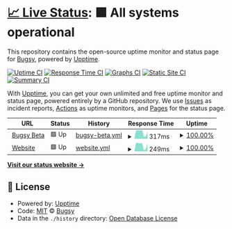 # [📈 Live Status](https://status.bugsyhq.com): <!--live status--> **🟩 All systems operational**

This repository contains the open-source uptime monitor and status page for [Bugsy](https://status.bugsyhq.com), powered by [Upptime](https://github.com/upptime/upptime).

[![Uptime CI](https://github.com/bugsyhq/upptime/workflows/Uptime%20CI/badge.svg)](https://github.com/bugsyhq/upptime/actions?query=workflow%3A%22Uptime+CI%22)
[![Response Time CI](https://github.com/bugsyhq/upptime/workflows/Response%20Time%20CI/badge.svg)](https://github.com/bugsyhq/upptime/actions?query=workflow%3A%22Response+Time+CI%22)
[![Graphs CI](https://github.com/bugsyhq/upptime/workflows/Graphs%20CI/badge.svg)](https://github.com/bugsyhq/upptime/actions?query=workflow%3A%22Graphs+CI%22)
[![Static Site CI](https://github.com/bugsyhq/upptime/workflows/Static%20Site%20CI/badge.svg)](https://github.com/bugsyhq/upptime/actions?query=workflow%3A%22Static+Site+CI%22)
[![Summary CI](https://github.com/bugsyhq/upptime/workflows/Summary%20CI/badge.svg)](https://github.com/bugsyhq/upptime/actions?query=workflow%3A%22Summary+CI%22)

With [Upptime](https://upptime.js.org), you can get your own unlimited and free uptime monitor and status page, powered entirely by a GitHub repository. We use [Issues](https://github.com/bugsyhq/upptime/issues) as incident reports, [Actions](https://github.com/bugsyhq/upptime/actions) as uptime monitors, and [Pages](https://status.bugsyhq.com) for the status page.

<!--start: status pages-->
<!-- This summary is generated by Upptime (https://github.com/upptime/upptime) -->
<!-- Do not edit this manually, your changes will be overwritten -->
<!-- prettier-ignore -->
| URL | Status | History | Response Time | Uptime |
| --- | ------ | ------- | ------------- | ------ |
| <img alt="" src="https://favicons.githubusercontent.com/beta.bugsyhq.com" height="13"> [Bugsy Beta](https://beta.bugsyhq.com) | 🟩 Up | [bugsy-beta.yml](https://github.com/bugsyhq/upptime/commits/HEAD/history/bugsy-beta.yml) | <details><summary><img alt="Response time graph" src="./graphs/bugsy-beta/response-time-week.png" height="20"> 317ms</summary><br><a href="https://status.bugsyhq.com/history/bugsy-beta"><img alt="Response time 523" src="https://img.shields.io/endpoint?url=https%3A%2F%2Fraw.githubusercontent.com%2Fbugsyhq%2Fupptime%2FHEAD%2Fapi%2Fbugsy-beta%2Fresponse-time.json"></a><br><a href="https://status.bugsyhq.com/history/bugsy-beta"><img alt="24-hour response time 121" src="https://img.shields.io/endpoint?url=https%3A%2F%2Fraw.githubusercontent.com%2Fbugsyhq%2Fupptime%2FHEAD%2Fapi%2Fbugsy-beta%2Fresponse-time-day.json"></a><br><a href="https://status.bugsyhq.com/history/bugsy-beta"><img alt="7-day response time 317" src="https://img.shields.io/endpoint?url=https%3A%2F%2Fraw.githubusercontent.com%2Fbugsyhq%2Fupptime%2FHEAD%2Fapi%2Fbugsy-beta%2Fresponse-time-week.json"></a><br><a href="https://status.bugsyhq.com/history/bugsy-beta"><img alt="30-day response time 929" src="https://img.shields.io/endpoint?url=https%3A%2F%2Fraw.githubusercontent.com%2Fbugsyhq%2Fupptime%2FHEAD%2Fapi%2Fbugsy-beta%2Fresponse-time-month.json"></a><br><a href="https://status.bugsyhq.com/history/bugsy-beta"><img alt="1-year response time 523" src="https://img.shields.io/endpoint?url=https%3A%2F%2Fraw.githubusercontent.com%2Fbugsyhq%2Fupptime%2FHEAD%2Fapi%2Fbugsy-beta%2Fresponse-time-year.json"></a></details> | <details><summary><a href="https://status.bugsyhq.com/history/bugsy-beta">100.00%</a></summary><a href="https://status.bugsyhq.com/history/bugsy-beta"><img alt="All-time uptime 99.97%" src="https://img.shields.io/endpoint?url=https%3A%2F%2Fraw.githubusercontent.com%2Fbugsyhq%2Fupptime%2FHEAD%2Fapi%2Fbugsy-beta%2Fuptime.json"></a><br><a href="https://status.bugsyhq.com/history/bugsy-beta"><img alt="24-hour uptime 100.00%" src="https://img.shields.io/endpoint?url=https%3A%2F%2Fraw.githubusercontent.com%2Fbugsyhq%2Fupptime%2FHEAD%2Fapi%2Fbugsy-beta%2Fuptime-day.json"></a><br><a href="https://status.bugsyhq.com/history/bugsy-beta"><img alt="7-day uptime 100.00%" src="https://img.shields.io/endpoint?url=https%3A%2F%2Fraw.githubusercontent.com%2Fbugsyhq%2Fupptime%2FHEAD%2Fapi%2Fbugsy-beta%2Fuptime-week.json"></a><br><a href="https://status.bugsyhq.com/history/bugsy-beta"><img alt="30-day uptime 99.91%" src="https://img.shields.io/endpoint?url=https%3A%2F%2Fraw.githubusercontent.com%2Fbugsyhq%2Fupptime%2FHEAD%2Fapi%2Fbugsy-beta%2Fuptime-month.json"></a><br><a href="https://status.bugsyhq.com/history/bugsy-beta"><img alt="1-year uptime 99.97%" src="https://img.shields.io/endpoint?url=https%3A%2F%2Fraw.githubusercontent.com%2Fbugsyhq%2Fupptime%2FHEAD%2Fapi%2Fbugsy-beta%2Fuptime-year.json"></a></details>
| <img alt="" src="https://favicons.githubusercontent.com/www.bugsyhq.com" height="13"> [Website](https://www.bugsyhq.com) | 🟩 Up | [website.yml](https://github.com/bugsyhq/upptime/commits/HEAD/history/website.yml) | <details><summary><img alt="Response time graph" src="./graphs/website/response-time-week.png" height="20"> 249ms</summary><br><a href="https://status.bugsyhq.com/history/website"><img alt="Response time 448" src="https://img.shields.io/endpoint?url=https%3A%2F%2Fraw.githubusercontent.com%2Fbugsyhq%2Fupptime%2FHEAD%2Fapi%2Fwebsite%2Fresponse-time.json"></a><br><a href="https://status.bugsyhq.com/history/website"><img alt="24-hour response time 90" src="https://img.shields.io/endpoint?url=https%3A%2F%2Fraw.githubusercontent.com%2Fbugsyhq%2Fupptime%2FHEAD%2Fapi%2Fwebsite%2Fresponse-time-day.json"></a><br><a href="https://status.bugsyhq.com/history/website"><img alt="7-day response time 249" src="https://img.shields.io/endpoint?url=https%3A%2F%2Fraw.githubusercontent.com%2Fbugsyhq%2Fupptime%2FHEAD%2Fapi%2Fwebsite%2Fresponse-time-week.json"></a><br><a href="https://status.bugsyhq.com/history/website"><img alt="30-day response time 820" src="https://img.shields.io/endpoint?url=https%3A%2F%2Fraw.githubusercontent.com%2Fbugsyhq%2Fupptime%2FHEAD%2Fapi%2Fwebsite%2Fresponse-time-month.json"></a><br><a href="https://status.bugsyhq.com/history/website"><img alt="1-year response time 448" src="https://img.shields.io/endpoint?url=https%3A%2F%2Fraw.githubusercontent.com%2Fbugsyhq%2Fupptime%2FHEAD%2Fapi%2Fwebsite%2Fresponse-time-year.json"></a></details> | <details><summary><a href="https://status.bugsyhq.com/history/website">100.00%</a></summary><a href="https://status.bugsyhq.com/history/website"><img alt="All-time uptime 100.00%" src="https://img.shields.io/endpoint?url=https%3A%2F%2Fraw.githubusercontent.com%2Fbugsyhq%2Fupptime%2FHEAD%2Fapi%2Fwebsite%2Fuptime.json"></a><br><a href="https://status.bugsyhq.com/history/website"><img alt="24-hour uptime 100.00%" src="https://img.shields.io/endpoint?url=https%3A%2F%2Fraw.githubusercontent.com%2Fbugsyhq%2Fupptime%2FHEAD%2Fapi%2Fwebsite%2Fuptime-day.json"></a><br><a href="https://status.bugsyhq.com/history/website"><img alt="7-day uptime 100.00%" src="https://img.shields.io/endpoint?url=https%3A%2F%2Fraw.githubusercontent.com%2Fbugsyhq%2Fupptime%2FHEAD%2Fapi%2Fwebsite%2Fuptime-week.json"></a><br><a href="https://status.bugsyhq.com/history/website"><img alt="30-day uptime 100.00%" src="https://img.shields.io/endpoint?url=https%3A%2F%2Fraw.githubusercontent.com%2Fbugsyhq%2Fupptime%2FHEAD%2Fapi%2Fwebsite%2Fuptime-month.json"></a><br><a href="https://status.bugsyhq.com/history/website"><img alt="1-year uptime 100.00%" src="https://img.shields.io/endpoint?url=https%3A%2F%2Fraw.githubusercontent.com%2Fbugsyhq%2Fupptime%2FHEAD%2Fapi%2Fwebsite%2Fuptime-year.json"></a></details>

<!--end: status pages-->

[**Visit our status website →**](https://status.bugsyhq.com)

## 📄 License

- Powered by: [Upptime](https://github.com/upptime/upptime)
- Code: [MIT](./LICENSE) © [Bugsy](https://status.bugsyhq.com)
- Data in the `./history` directory: [Open Database License](https://opendatacommons.org/licenses/odbl/1-0/)
